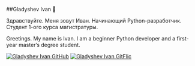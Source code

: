 ##Gladyshev Ivan 🐺

Здравствуйте. Меня зовут Иван. Начинающий Python-разработчик. Студент 1-ого курса магистратуры.

Greetings. My name is Ivan. I am a beginner Python developer and a first-year master’s degree student.

[![Gladyshev Ivan GitHub](https://badgen.net/badge/icon/github?icon=github&label)](https://github.com/GladyshevIvan) [![Gladyshev Ivan GitFlic](https://img.shields.io/badge/visit_my-gitflic-success)](https://gitflic.ru/user/vanoglady) 